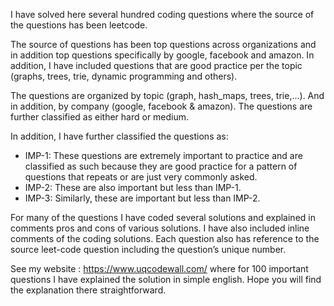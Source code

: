 I have solved here several hundred coding questions where the source of the questions has been leetcode. 

The source of questions has been top questions across organizations and in addition top questions 
specifically by google, facebook and amazon. In addition, I have included questions that are good practice 
per the topic (graphs, trees, trie, dynamic programming and others).

The questions are organized by topic (graph, hash_maps, trees, trie,…). And in addition, by company (google, facebook & amazon). 
The questions are further classified as either hard or medium.

In addition, I have further classified the questions as:
-	IMP-1: These questions are extremely important to practice and are classified as such because they are good practice for a pattern of questions that repeats or are just very commonly asked.
-	IMP-2: These are also important but less than IMP-1.
-	IMP-3: Similarly, these are important but less than IMP-2.

For many of the questions I have coded several solutions and explained in comments pros and cons of various solutions. 
I have also included inline comments of the coding solutions. 
Each question also has reference to the source leet-code question including the question’s unique number.

See my website : https://www.uqcodewall.com/ where for 100 important questions I have explained the solution in 
 simple english. Hope you will find the explanation there straightforward. 
